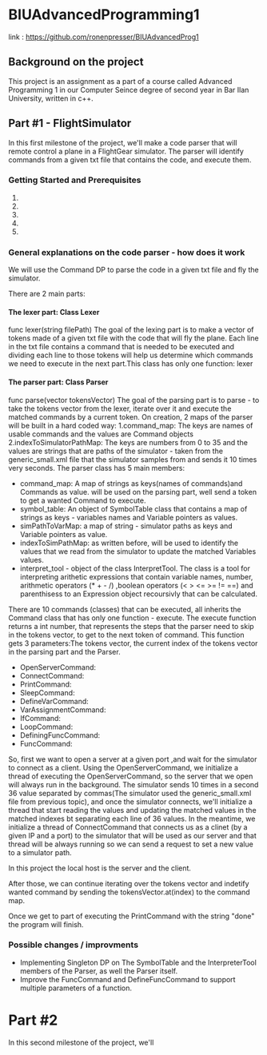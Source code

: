 # BIUAdvancedProgramming1

link :
https://github.com/ronenpresser/BIUAdvancedProg1

## Background on the project
This project is an assignment as a part of a course called Advanced Programming 1 in our Computer Seince degree of second year in Bar Ilan University, written in c++.

## Part #1 -  FlightSimulator
In this first milestone of the project, we'll make a code parser that will remote control a plane in a FlightGear simulator.
The parser will identify commands from a given txt file that contains the code, and execute them.

### Getting Started and Prerequisites
1.
2.
3.
4.
5.

### General explanations on the code parser - how does it work
We will use the Command DP to parse the code in a given txt file and fly the simulator.

There are 2 main parts:

#### The lexer part: Class Lexer 
func lexer(string filePath)
The goal of the lexing part is to make a vector of tokens made of a given txt file with the code that will fly the plane.
Each line in the txt file contains a command that is needed to be executed and dividing each line to those tokens will help us determine which commands we need to execute in the next part.This class has only one function: lexer

#### The parser part: Class Parser 
func parse(vector<string> tokensVector)
The goal of the parsing part is to parse - to take the tokens vector from the lexer, iterate over it and execute the matched commands by a current token.
On creation, 2 maps of the parser will be built in a hard coded way:
  1.command_map:
    The keys are names of usable commands and the values are Command objects
  2.indexToSimulatorPathMap:
    The keys are numbers from 0 to 35 and the values are strings that are paths of the simulator - taken from the generic_small.xml
    file that the simulator samples from and sends it 10 times very seconds.
The parser class has 5 main members:
* command_map: 
  A map of strings as keys(names of commands)and Commands as value. will be used on the parsing part, well send a token to get a wanted     Command to execute.
* symbol_table:
  An object of SymbolTable class that contains a map of strings as keys - variables names and Variable pointers as values.
* simPathToVarMap:
  a map of string - simulator paths as keys and Variable pointers as value.
* indexToSimPathMap:
  as written before, will be used to identify the values that we read from the simulator to update the matched Variables values.
* interpret_tool - object of the class InterpretTool. The class is a tool for interpreting arithetic expressions that contain
  variable names, number, arithmetic operators (* + - /) ,boolean operators (< > <= >= != ==) and parenthisess to an Expression
  object recoursivly that can be calculated.
  
There are 10 commands (classes) that can be executed, all inherits the Command class that has only one function - execute.
The execute function returns a int number, that represents the steps that the parser need to skip in the tokens vector, to get to the next token of command.
This function gets 3 parameters:The tokens vector, the current index of the tokens vector in the parsing part and the Parser.

* OpenServerCommand:
* ConnectCommand:
* PrintCommand:
* SleepCommand:
* DefineVarCommand:
* VarAssignmentCommand:
* IfCommand:
* LoopCommand:
* DefiningFuncCommand:
* FuncCommand:

So, first we want to open a server at a given port ,and wait for the simulator to connect as a client. Using the OpenServerCommand,
we initialize a thread of executing the OpenServerCommand, so the server that we open will always run in the background.
The simulator sends 10 times in a second 36 value separated by commas(The simulator used the generic_small.xml file from previous topic), and once the simulator connects, we'll initialize a thread that start reading the values and updating the matched values in the matched indexes bt separating each line of 36 values. 
In the meantime, we initialize a thread of ConnectCommand that connects us as a clinet (by a given IP and a port) to the simulator that will be used as our server and that thread will be always running so we can send a request to set a new value to a simulator path.

In this project the local host is the server and the client.

After those, we can continue iterating over the tokens vector and indetify wanted command by sending the tokensVector.at(index)
to the command map.

Once we get to part of executing the PrintCommand with the string "done" the program will finish.

### Possible changes / improvments

* Implementing Singleton DP on The SymbolTable and the InterpreterTool members of the Parser,
  as well the Parser itself.
* Improve the FuncCommand and DefineFuncCommand to support multiple parameters of a function.




# Part #2
In this second milestone of the project, we'll

